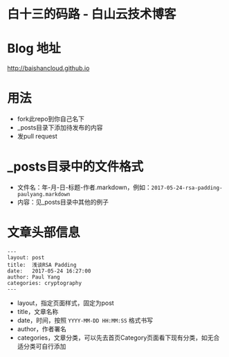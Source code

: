 # 白十三的码路 - 白山云技术博客

# Blog 地址
http://baishancloud.github.io

# 用法

* fork此repo到你自己名下
* _posts目录下添加待发布的内容
* 发pull request

# _posts目录中的文件格式

* 文件名：年-月-日-标题-作者.markdown，例如：`2017-05-24-rsa-padding-paulyang.markdown`
* 内容：见_posts目录中其他的例子


# 文章头部信息

```
---
layout: post
title:  浅谈RSA Padding
date:   2017-05-24 16:27:00
author: Paul Yang
categories: cryptography
---
```

* layout，指定页面样式，固定为post
* title，文章名称
* date，时间，按照 `YYYY-MM-DD HH:MM:SS` 格式书写
* author，作者署名
* categories，文章分类，可以先去首页Category页面看下现有分类，如无合适分类可自行添加

